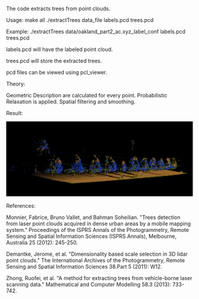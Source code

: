The code extracts trees from point clouds.

Usage:
make all
./extractTrees data_file labels.pcd trees.pcd

Example:
./extractTrees data/oakland_part2_ac.xyz_label_conf labels.pcd trees.pcd


labels.pcd will have the labeled point cloud.

trees.pcd will store the extracted trees.

pcd files can be viewed using pcl_viewer.


Theory:

Geometric Description are calculated for every point.
Probabilistic Relaxation is applied.
Spatial filtering and smoothing.


Result:

![picture](data/img.png)



References:

Monnier, Fabrice, Bruno Vallet, and Bahman Soheilian. "Trees detection from laser point clouds acquired in dense urban areas by a mobile mapping system." Proceedings of the ISPRS Annals of the Photogrammetry, Remote Sensing and Spatial Information Sciences (ISPRS Annals), Melbourne, Australia 25 (2012): 245-250.

Demantke, Jerome, et al. "Dimensionality based scale selection in 3D lidar point clouds." The International Archives of the Photogrammetry, Remote Sensing and Spatial Information Sciences 38.Part 5 (2011): W12.

Zhong, Ruofei, et al. "A method for extracting trees from vehicle-borne laser scanning data." Mathematical and Computer Modelling 58.3 (2013): 733-742.

